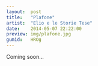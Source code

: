 ```yaml
---
layout:  post
title:   "Plafone"
artist:  "Elio e le Storie Tese"
date:    2014-05-07 22:22:00
preview: img/plafone.jpg
gumid:   HROg
---
```


Coming soon...
